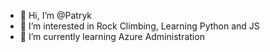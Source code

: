 - 👋 Hi, I’m @Patryk
- 👀 I’m interested in Rock Climbing, Learning Python and JS
- 🌱 I’m currently learning Azure Administration

<!---
PatrykSzafron/PatrykSzafron is a ✨ special ✨ repository because its `README.md` (this file) appears on your GitHub profile.
You can click the Preview link to take a look at your changes.
--->
